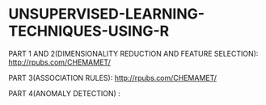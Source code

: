 # UNSUPERVISED-LEARNING-TECHNIQUES-USING-R

PART 1 AND 2(DIMENSIONALITY REDUCTION AND FEATURE SELECTION): http://rpubs.com/CHEMAMET/

PART 3(ASSOCIATION RULES): http://rpubs.com/CHEMAMET/

PART 4(ANOMALY DETECTION) : 
